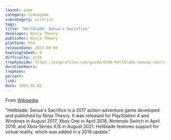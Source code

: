 ```yaml
---
layout: page
category: videogame
subcategory: wishlist
tags: 
title: "Hellblade: Senua's Sacrifice"
developer: Ninja Theory
publisher: Ninja Theory
platform: PS4
releaseDate: 2017-08-08
howlongtobeat: 9
difficulty: 2/10
trophyGuide: https://psnprofiles.com/guide/6346-hellblade-senuas-sacrifice-trophy-guide
durationHours:
trophies:
percent:
link:
date: 1991-01-01
---
```


From [Wikipedia](https://en.wikipedia.org/wiki/Hellblade:_Senua%27s_Sacrifice):

"Hellblade: Senua's Sacrifice is a 2017 action-adventure game developed and published by Ninja Theory. It was released for PlayStation 4 and Windows in August 2017, Xbox One in April 2018, Nintendo Switch in April 2019, and Xbox Series X/S in August 2021. Hellblade features support for virtual reality, which was added in a 2018 update."
